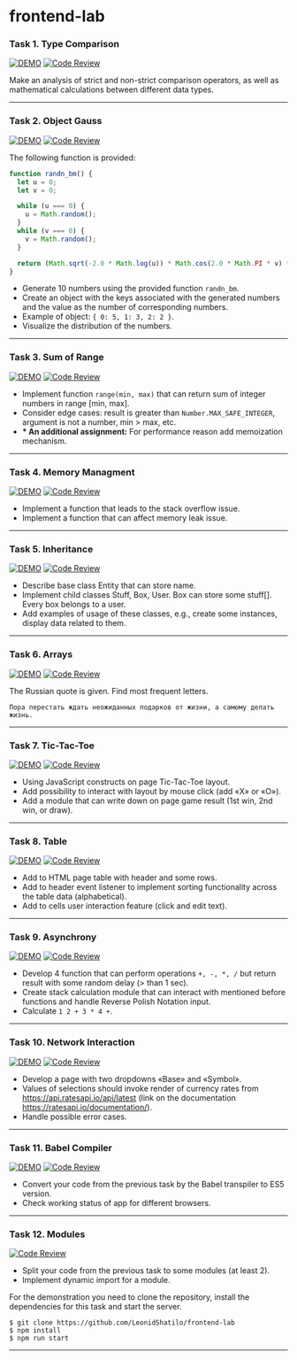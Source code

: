 # frontend-lab

### Task 1. Type Comparison

[![DEMO](https://img.shields.io/badge/-DEMO-blue?style=flat)](https://leonidshatilo.github.io/frontend-lab/task-01-type-comparison/index) [![Code Review](https://img.shields.io/badge/-Code_Review-orange?style=flat)](https://github.com/LeonidShatilo/frontend-lab/tree/master/task-01-type-comparison)

Make an analysis of strict and non-strict comparison operators, as well as mathematical calculations between different data types.

---

### Task 2. Object Gauss

[![DEMO](https://img.shields.io/badge/-DEMO-blue?style=flat)](https://leonidshatilo.github.io/frontend-lab/task-02-object-gauss/index) [![Code Review](https://img.shields.io/badge/-Code_Review-orange?style=flat)](https://github.com/LeonidShatilo/frontend-lab/tree/master/task-02-object-gauss)

The following function is provided:

```javascript
function randn_bm() {
  let u = 0;
  let v = 0;

  while (u === 0) {
    u = Math.random();
  }
  while (v === 0) {
    v = Math.random();
  }

  return (Math.sqrt(-2.0 * Math.log(u)) * Math.cos(2.0 * Math.PI * v) * 2) | 0;
}
```

- Generate 10 numbers using the provided function `randn_bm`.
- Create an object with the keys associated with the generated numbers and the value as the number of corresponding numbers.
- Example of object: `{ 0: 5, 1: 3, 2: 2 }`.
- Visualize the distribution of the numbers.

---

### Task 3. Sum of Range

[![DEMO](https://img.shields.io/badge/-DEMO-blue?style=flat)](https://leonidshatilo.github.io/frontend-lab/task-03-sum-of-range/index) [![Code Review](https://img.shields.io/badge/-Code_Review-orange?style=flat)](https://github.com/LeonidShatilo/frontend-lab/tree/master/task-03-sum-of-range)

- Implement function `range(min, max)` that can return sum of integer numbers in range [min, max].
- Consider edge cases: result is greater than `Number.MAX_SAFE_INTEGER`, argument is not a number, min > max, etc.
- **\* An additional assignment:** For performance reason add memoization mechanism.

---

### Task 4. Memory Managment

[![DEMO](https://img.shields.io/badge/-DEMO-blue?style=flat)](https://leonidshatilo.github.io/frontend-lab/task-04-memory-managment/index) [![Code Review](https://img.shields.io/badge/-Code_Review-orange?style=flat)](https://github.com/LeonidShatilo/frontend-lab/tree/master/task-04-memory-managment)

- Implement a function that leads to the stack overflow issue.
- Implement a function that can affect memory leak issue.

---

### Task 5. Inheritance

[![DEMO](https://img.shields.io/badge/-DEMO-blue?style=flat)](https://leonidshatilo.github.io/frontend-lab/task-05-inheritance/index) [![Code Review](https://img.shields.io/badge/-Code_Review-orange?style=flat)](https://github.com/LeonidShatilo/frontend-lab/tree/master/task-05-inheritance)

- Describe base class Entity that can store name.
- Implement child classes Stuff, Box, User. Box can store some stuff[]. Every box belongs to a user.
- Add examples of usage of these classes, e.g., create some instances, display data related to them.

---

### Task 6. Arrays

[![DEMO](https://img.shields.io/badge/-DEMO-blue?style=flat)](https://leonidshatilo.github.io/frontend-lab/task-06-arrays/index) [![Code Review](https://img.shields.io/badge/-Code_Review-orange?style=flat)](https://github.com/LeonidShatilo/frontend-lab/tree/master/task-06-arrays)

The Russian quote is given. Find most frequent letters.

`Пора перестать ждать неожиданных подарков от жизни, а самому делать жизнь.`

---

### Task 7. Tic-Tac-Toe

[![DEMO](https://img.shields.io/badge/-DEMO-blue?style=flat)](https://leonidshatilo.github.io/frontend-lab/task-07-tic-tac-toe/index) [![Code Review](https://img.shields.io/badge/-Code_Review-orange?style=flat)](https://github.com/LeonidShatilo/frontend-lab/tree/master/task-07-tic-tac-toe)

- Using JavaScript constructs on page Tic-Tac-Toe layout.
- Add possibility to interact with layout by mouse click (add «X» or «O»).
- Add a module that can write down on page game result (1st win, 2nd win, or draw).

---

### Task 8. Table

[![DEMO](https://img.shields.io/badge/-DEMO-blue?style=flat)](https://leonidshatilo.github.io/frontend-lab/task-08-table/index) [![Code Review](https://img.shields.io/badge/-Code_Review-orange?style=flat)](https://github.com/LeonidShatilo/frontend-lab/tree/master/task-08-table)

- Add to HTML page table with header and some rows.
- Add to header event listener to implement sorting functionality across the table data (alphabetical).
- Add to cells user interaction feature (click and edit text).

---

### Task 9. Asynchrony

[![DEMO](https://img.shields.io/badge/-DEMO-blue?style=flat)](https://leonidshatilo.github.io/frontend-lab/task-09-asynchrony/index) [![Code Review](https://img.shields.io/badge/-Code_Review-orange?style=flat)](https://github.com/LeonidShatilo/frontend-lab/tree/master/task-09-asynchrony)

- Develop 4 function that can perform operations `+, -, *, /` but return result with some random delay (> than 1 sec).
- Create stack calculation module that can interact with mentioned before functions and handle Reverse Polish Notation input.
- Calculate `1 2 + 3 * 4 +`.

---

### Task 10. Network Interaction

[![DEMO](https://img.shields.io/badge/-DEMO-blue?style=flat)](https://leonidshatilo.github.io/frontend-lab/task-10-network-interaction/index) [![Code Review](https://img.shields.io/badge/-Code_Review-orange?style=flat)](https://github.com/LeonidShatilo/frontend-lab/tree/master/task-10-network-interaction)

- Develop a page with two dropdowns «Base» and «Symbol».
- Values of selections should invoke render of currency rates from https://api.ratesapi.io/api/latest (link on the documentation https://ratesapi.io/documentation/).
- Handle possible error cases.

---

### Task 11. Babel Compiler

[![DEMO](https://img.shields.io/badge/-DEMO-blue?style=flat)](https://leonidshatilo.github.io/frontend-lab/task-11-babel-compiler/dist/index) [![Code Review](https://img.shields.io/badge/-Code_Review-orange?style=flat)](https://github.com/LeonidShatilo/frontend-lab/tree/master/task-11-babel-compiler)

- Convert your code from the previous task by the Babel transpiler to ES5 version.
- Check working status of app for different browsers.

---

### Task 12. Modules

[![Code Review](https://img.shields.io/badge/-Code_Review-orange?style=flat)](https://github.com/LeonidShatilo/frontend-lab/tree/master/task-12-modules)

- Split your code from the previous task to some modules (at least 2).
- Implement dynamic import for a module.

For the demonstration you need to clone the repository, install the dependencies for this task and start the server.

```shell
$ git clone https://github.com/LeonidShatilo/frontend-lab
$ npm install
$ npm run start
```

---
